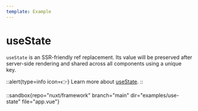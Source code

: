 ```yaml
---
template: Example
---
```


# useState

`useState` is an SSR-friendly ref replacement. Its value will be preserved after server-side rendering and shared across all components using a unique key.

::alert{type=info icon=👉}
Learn more about [useState](/docs/usage/state).
::

::sandbox{repo="nuxt/framework" branch="main" dir="examples/use-state" file="app.vue"}
